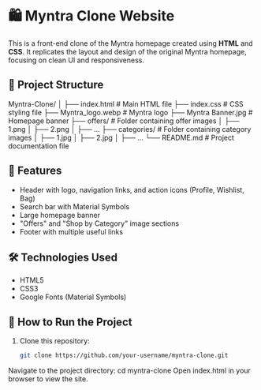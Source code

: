 # 🛍️ Myntra Clone Website

This is a front-end clone of the Myntra homepage created using **HTML** and **CSS**. It replicates the layout and design of the original Myntra homepage, focusing on clean UI and responsiveness.

## 📁 Project Structure

Myntra-Clone/
│
├── index.html # Main HTML file
├── index.css # CSS styling file
├── Myntra_logo.webp # Myntra logo
├── Myntra Banner.jpg # Homepage banner
├── offers/ # Folder containing offer images
│ ├── 1.png
│ ├── 2.png
│ ├── ...
├── categories/ # Folder containing category images
│ ├── 1.jpg
│ ├── 2.jpg
│ ├── ...
└── README.md # Project documentation file


## 🌟 Features

- Header with logo, navigation links, and action icons (Profile, Wishlist, Bag)
- Search bar with Material Symbols
- Large homepage banner
- "Offers" and "Shop by Category" image sections
- Footer with multiple useful links

## 🛠️ Technologies Used

- HTML5
- CSS3
- Google Fonts (Material Symbols)

## 🚀 How to Run the Project

1. Clone this repository:
   ```bash
   git clone https://github.com/your-username/myntra-clone.git
Navigate to the project directory:
cd myntra-clone
Open index.html in your browser to view the site.

